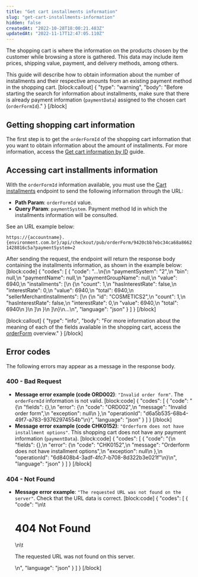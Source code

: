 ```yaml
---
title: "Get cart installments information"
slug: "get-cart-installments-information"
hidden: false
createdAt: "2022-10-28T18:00:21.483Z"
updatedAt: "2022-11-17T12:47:05.110Z"
---
```

The shopping cart is where the information on the products chosen by the customer while browsing a store is gathered. This data may include item prices, shipping value, payment, and delivery methods, among others.

This guide will describe how to obtain information about the number of installments and their respective amounts from an existing payment method in the shopping cart.
[block:callout]
{
  "type": "warning",
  "body": "Before starting the search for information about installments, make sure that there is already payment information (`paymentData`) assigned to the chosen cart (`orderFormId`)."
}
[/block]
## Getting shopping cart information

The first step is to get the `orderFormId` of the shopping cart information that you want to obtain information about the amount of installments. For more information, access the [Get cart information by ID](https://developers.vtex.com/vtex-rest-api/docs/get-cart-information-by-id) guide.


## Accessing cart installments information

With the `orderFormId` information available, you must use the [Cart installments](https://developers.vtex.com/vtex-rest-api/reference/getcartinstallments) endpoint to send the following information through the URL:

- **Path Param**: `orderFormId` value.
- **Query Param**: `paymentSystem`. Payment method Id in which the installments information will be consulted.

See an URL example below:

`https://{accountname}.{environment.com.br}/api/checkout/pub/orderForm/9420cbb7ebc34ca68a86621428816c5a?paymentSystem=2`

After sending the request, the endpoint will return the response body containing the installments information, as shown in the example below:
[block:code]
{
  "codes": [
    {
      "code": "...\n{\n      \"paymentSystem\": \"2\",\n      \"bin\": null,\n      \"paymentName\": null,\n      \"paymentGroupName\": null,\n      \"value\": 6940,\n      \"installments\": [\n          {\n             \"count\": 1,\n             \"hasInterestRate\": false,\n             \"interestRate\": 0,\n             \"value\": 6940,\n             \"total\": 6940,\n             \"sellerMerchantInstallments\": [\n                  {\n                     \"id\": \"COSMETICS2\",\n                     \"count\": 1,\n                     \"hasInterestRate\": false,\n                     \"interestRate\": 0,\n                     \"value\": 6940,\n                     \"total\": 6940\n                   }\n              ]\n          }\n      ]\n}\n...\n",
      "language": "json"
    }
  ]
}
[/block]

[block:callout]
{
  "type": "info",
  "body": "For more information about the meaning of each of the fields available in the shopping cart, access the [orderForm](https://developers.vtex.com/vtex-rest-api/reference/orderform-fields) overview."
}
[/block]
## Error codes

The following errors may appear as a message in the response body.

### 400 - Bad Request

- **Message error example (code ORD002)**: `"Invalid order form"`. The `orderFormId` information is not valid.
[block:code]
{
  "codes": [
    {
      "code": "{\n    \"fields\": {},\n    \"error\": {\n        \"code\": \"ORD002\",\n        \"message\": \"Invalid order form\",\n        \"exception\": null\n    },\n    \"operationId\": \"d6a5b535-68b4-49f7-a783-93762974554b\"\n}",
      "language": "json"
    }
  ]
}
[/block]
- **Message error example (code CHK0152)**: `"Orderform does not have installment options"`. This shopping cart does not have any payment information (`paymentData`).
[block:code]
{
  "codes": [
    {
      "code": "{\n    \"fields\": {},\n    \"error\": {\n        \"code\": \"CHK0152\",\n        \"message\": \"Orderform does not have installment options\",\n        \"exception\": null\n    },\n    \"operationId\": \"6d8408b4-3adf-4fc7-b708-8d322b3e021f\"\n}\n",
      "language": "json"
    }
  ]
}
[/block]
### 404 - Not Found

- **Message error example**: `"The requested URL was not found on the server"`. Check that the URL data is correct.
[block:code]
{
  "codes": [
    {
      "code": "<body>\n\t<h1>404 Not Found</h1>\n\t<p>The requested URL was not found on this server.</p>\n</body>",
      "language": "json"
    }
  ]
}
[/block]